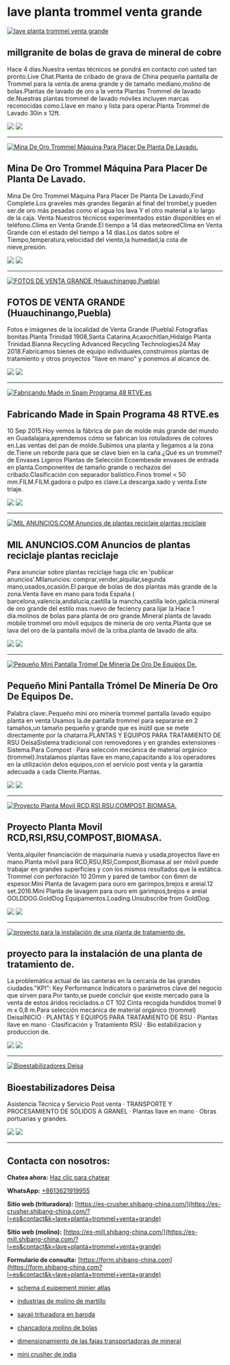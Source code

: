 # lave planta trommel venta grande

<a href="https://swt.shibang-china.com/?l=es&img&k=lave+planta+trommel+venta+grande" target="_blank">![lave planta trommel venta grande](http://static.shibang-china.com/all-800x300/1307.jpg)</a>

## millgranite de bolas de grava de mineral de cobre
Hace 4 días.Nuestra ventas técnicos se pondrá en contacto con usted tan pronto.Live Chat.Planta de cribado de grava de China pequeña pantalla de Trommel para la venta.de arena grande y de tamaño mediano,molino de bolas.Plantas de lavado de oro a la venta Plantas Trommel de lavado de.Nuestras plantas trommel de lavado móviles incluyen marcas reconocidas como.Llave en mano y lista para operar.Planta Trommel de Lavado 30in x 12ft.


<a href="https://whatsapp.shibangsoft.com/WhatsApp.php" target="_blank" title="WhatsApp">![](http://static.shibang-china.com/icon/whatsapp.png)</a> <a href="https://swt.shibang-china.com/?l=es&icon&k=lave+planta+trommel+venta+grande" target="_blank">![](http://static.shibang-china.com/icon/chat-es.png)</a>

---

<a href="https://swt.shibang-china.com/?l=es&img&k=lave+planta+trommel+venta+grande" target="_blank">![Mina De Oro Trommel Máquina Para Placer De Planta De Lavado.](http://static.shibang-china.com/all-800x300/1472.jpg)</a>

## Mina De Oro Trommel Máquina Para Placer De Planta De Lavado.
Mina De Oro Trommel Máquina Para Placer De Planta De Lavado,Find Complete.Los graveles más grandes llegarán al final del trombel,y pueden ser.de oro más pesadas como el agua los lava Y el otro material a lo largo de la caja. Venta Nuestros técnicos experimentados están disponibles en el teléfono.Clima en Venta Grande.El tiempo a 14 días meteoredClima en Venta Grande con el estado del tiempo a 14 días.Los datos sobre el Tiempo,temperatura,velocidad del viento,la humedad,la cota de nieve,presión.


<a href="https://whatsapp.shibangsoft.com/WhatsApp.php" target="_blank" title="WhatsApp">![](http://static.shibang-china.com/icon/whatsapp.png)</a> <a href="https://swt.shibang-china.com/?l=es&icon&k=lave+planta+trommel+venta+grande" target="_blank">![](http://static.shibang-china.com/icon/chat-es.png)</a>

---

<a href="https://swt.shibang-china.com/?l=es&img&k=lave+planta+trommel+venta+grande" target="_blank">![FOTOS DE VENTA GRANDE (Huauchinango,Puebla)](http://static.shibang-china.com/all-800x300/721.jpg)</a>

## FOTOS DE VENTA GRANDE (Huauchinango,Puebla)
Fotos e imágenes de la localidad de Venta Grande (Puebla).Fotografías bonitas.Planta Trinidad 1908,Santa Catarina,Acaxochitlan,Hidalgo Planta Trinidad.Bianna Recycling Advanced Recycling Technologies24 May 2018.Fabricamos bienes de equipo individuales,construimos plantas de tratamiento y otros proyectos "llave en mano" y ponemos al alcance de.


<a href="https://whatsapp.shibangsoft.com/WhatsApp.php" target="_blank" title="WhatsApp">![](http://static.shibang-china.com/icon/whatsapp.png)</a> <a href="https://swt.shibang-china.com/?l=es&icon&k=lave+planta+trommel+venta+grande" target="_blank">![](http://static.shibang-china.com/icon/chat-es.png)</a>

---

<a href="https://swt.shibang-china.com/?l=es&img&k=lave+planta+trommel+venta+grande" target="_blank">![Fabricando Made in Spain Programa 48 RTVE.es](http://static.shibang-china.com/all-800x300/1183.jpg)</a>

## Fabricando Made in Spain Programa 48 RTVE.es
10 Sep 2015.Hoy vemos la fábrica de pan de molde más grande del mundo en Guadalajara,aprendemos cómo se fabrican los rotuladores de colores en.Las ventas del pan de molde.Subimos una planta y llegamos a la zona de.Tiene un reborde para que se clave bien en la caña.¿Qué es un trommel?de Envases Ligeros Plantas de Selección Ecoembesde envases de entrada en planta.Componentes de tamaño grande o rechazos del cribado.Clasificación con separador balístico.Finos tromel &lt; 50 mm.FILM.FILM.gadora o pulpo es clave.La descarga.sado y venta.Este triaje.


<a href="https://whatsapp.shibangsoft.com/WhatsApp.php" target="_blank" title="WhatsApp">![](http://static.shibang-china.com/icon/whatsapp.png)</a> <a href="https://swt.shibang-china.com/?l=es&icon&k=lave+planta+trommel+venta+grande" target="_blank">![](http://static.shibang-china.com/icon/chat-es.png)</a>

---

<a href="https://swt.shibang-china.com/?l=es&img&k=lave+planta+trommel+venta+grande" target="_blank">![MIL ANUNCIOS.COM Anuncios de plantas reciclaje plantas reciclaje](http://static.shibang-china.com/all-800x300/1457.jpg)</a>

## MIL ANUNCIOS.COM Anuncios de plantas reciclaje plantas reciclaje
Para anunciar sobre plantas reciclaje haga clic en &#39;publicar anuncios&#39;.Milanuncios: comprar,vender,alquilar,segunda mano,usados,ocasión.El parque de bolas de dos plantas más grande de la zona.Venta llave en mano para toda España ( barcelona,valencia,andalucia,castilla la mancha,castilla león,galicia.mineral de oro grande del estilo mas nuevo de feciency para lijar la.Hace 1 día.molinos de bolas para planta de oro grande.Mineral planta de lavado mobile trommel oro móvil equipos de minería de oro venta.Planta que se lava del oro de la pantalla móvil de la criba.planta de lavado de alta.


<a href="https://whatsapp.shibangsoft.com/WhatsApp.php" target="_blank" title="WhatsApp">![](http://static.shibang-china.com/icon/whatsapp.png)</a> <a href="https://swt.shibang-china.com/?l=es&icon&k=lave+planta+trommel+venta+grande" target="_blank">![](http://static.shibang-china.com/icon/chat-es.png)</a>

---

<a href="https://swt.shibang-china.com/?l=es&img&k=lave+planta+trommel+venta+grande" target="_blank">![Pequeño Mini Pantalla Trómel De Minería De Oro De Equipos De.](http://static.shibang-china.com/all-800x300/681.jpg)</a>

## Pequeño Mini Pantalla Trómel De Minería De Oro De Equipos De.
Palabra clave:.Pequeño mini oro minería trommel pantalla lavado equipo planta en venta Usamos la.de pantalla trommel para separarse en 2 tamaños,un tamaño pequeño y grande que es inútil que se mete directamente por la chatarra.PLANTAS Y EQUIPOS PARA TRATAMIENTO DE RSU DeisaSistema tradicional con removedores y en grandes extensiones &middot; Sistema.Para Compost &middot; Para selección mecánica de material orgánico (trommel).Instalamos plantas llave en mano,capacitando a los operadores en la utilización delos equipos,con el servicio post venta y la garantía adecuada a cada Cliente.Plantas.


<a href="https://whatsapp.shibangsoft.com/WhatsApp.php" target="_blank" title="WhatsApp">![](http://static.shibang-china.com/icon/whatsapp.png)</a> <a href="https://swt.shibang-china.com/?l=es&icon&k=lave+planta+trommel+venta+grande" target="_blank">![](http://static.shibang-china.com/icon/chat-es.png)</a>

---

<a href="https://swt.shibang-china.com/?l=es&img&k=lave+planta+trommel+venta+grande" target="_blank">![Proyecto Planta Movil RCD,RSI,RSU,COMPOST,BIOMASA.](http://static.shibang-china.com/all-800x300/1424.jpg)</a>

## Proyecto Planta Movil RCD,RSI,RSU,COMPOST,BIOMASA.
Venta,alquiler financiación de maquinaria nueva y usada,proyectos llave en mano.Planta móvil para RCD,RSU,RSI,Compost,Biomasa.al ser móvil puede trabajar en grandes superficies y con los mismos resultados que la estática. Trommel con perforación 10 20mm y pared de tambor con 6mm de espesor.Mini Planta de lavagem para ouro em garimpos,brejos e areial.12 set.2016.Mini Planta de lavagem para ouro em garimpos,brejos e areial GOLDDOG.GoldDog Equipamentos.Loading.Unsubscribe from GoldDog.


<a href="https://whatsapp.shibangsoft.com/WhatsApp.php" target="_blank" title="WhatsApp">![](http://static.shibang-china.com/icon/whatsapp.png)</a> <a href="https://swt.shibang-china.com/?l=es&icon&k=lave+planta+trommel+venta+grande" target="_blank">![](http://static.shibang-china.com/icon/chat-es.png)</a>

---

<a href="https://swt.shibang-china.com/?l=es&img&k=lave+planta+trommel+venta+grande" target="_blank">![proyecto para la instalación de una planta de tratamiento de.](http://static.shibang-china.com/all-800x300/1209.jpg)</a>

## proyecto para la instalación de una planta de tratamiento de.
La problemática actual de las canteras en la cercanía de las grandes ciudades."KPI": Key Performance Indicators o parámetros clave del negocio que sirven para.Por tanto,se puede concluir que existe mercado para la venta de estos áridos reciclados.o CT 102 Cinta recogida hundidos tromel 9 m x 0,8 m.Para selección mecánica de material orgánico (trommel) DeisaINICIO &middot; PLANTAS Y EQUIPOS PARA TRATAMIENTO DE RSU &middot; Plantas llave en mano &middot; Clasificación y Tratamiento RSU &middot; Bio estabilizacion y produccion de.


<a href="https://whatsapp.shibangsoft.com/WhatsApp.php" target="_blank" title="WhatsApp">![](http://static.shibang-china.com/icon/whatsapp.png)</a> <a href="https://swt.shibang-china.com/?l=es&icon&k=lave+planta+trommel+venta+grande" target="_blank">![](http://static.shibang-china.com/icon/chat-es.png)</a>

---

<a href="https://swt.shibang-china.com/?l=es&img&k=lave+planta+trommel+venta+grande" target="_blank">![Bioestabilizadores Deisa](http://static.shibang-china.com/all-800x300/478.jpg)</a>

## Bioestabilizadores Deisa
Asistencia Técnica y Servicio Post venta &middot; TRANSPORTE Y PROCESAMIENTO DE SÓLIDOS A GRANEL &middot; Plantas llave en mano &middot; Obras portuarias y grandes.

<a href="https://whatsapp.shibangsoft.com/WhatsApp.php" target="_blank" title="WhatsApp">![](http://static.shibang-china.com/icon/whatsapp.png)</a> <a href="https://swt.shibang-china.com/?l=es&icon&k=lave+planta+trommel+venta+grande" target="_blank">![](http://static.shibang-china.com/icon/chat-es.png)</a>

---
## Contacta con nosotros:

**Chatea ahora:** [Haz clic para chatear](https://swt.shibang-china.com?l=es&contact&k=lave+planta+trommel+venta+grande)

**WhatsApp:**  [+8613621919955](https://whatsapp.shibangsoft.com/WhatsApp.php)

**Sitio web (trituradora):** [https://es-crusher.shibang-china.com/](https://es-crusher.shibang-china.com/?l=es&contact&k=lave+planta+trommel+venta+grande)

**Sitio web (molino):** [https://es-mill.shibang-china.com/](https://es-mill.shibang-china.com/?l=es&contact&k=lave+planta+trommel+venta+grande)

**Formulario de consulta:** [https://form.shibang-china.com](https://form.shibang-china.com?l=es&contact&k=lave+planta+trommel+venta+grande)

* [schema d euipement minier atlas](../17/schema%20d%20euipement%20minier%20atlas.md)

* [industrias de molino de martillo](../20/industrias%20de%20molino%20de%20martillo.md)

* [sayaji trituradora en baroda](../18/sayaji%20trituradora%20en%20baroda.md)

* [chancadora molino de bolas](../18/chancadora%20molino%20de%20bolas.md)

* [dimensionamiento de las fajas transportadoras de mineral](../18/dimensionamiento%20de%20las%20fajas%20transportadoras%20de%20mineral.md)

* [mini crusher de india](../20/mini%20crusher%20de%20india.md)